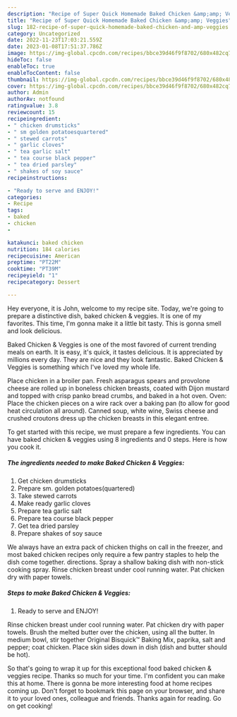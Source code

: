 ```yaml
---
description: "Recipe of Super Quick Homemade Baked Chicken &amp;amp; Veggies"
title: "Recipe of Super Quick Homemade Baked Chicken &amp;amp; Veggies"
slug: 182-recipe-of-super-quick-homemade-baked-chicken-and-amp-veggies
category: Uncategorized
date: 2022-11-23T17:03:21.559Z
date: 2023-01-08T17:51:37.786Z
image: https://img-global.cpcdn.com/recipes/bbce39d46f9f8702/680x482cq70/baked-chicken-veggies-recipe-main-photo.jpg
hideToc: false
enableToc: true
enableTocContent: false
thumbnail: https://img-global.cpcdn.com/recipes/bbce39d46f9f8702/680x482cq70/baked-chicken-veggies-recipe-main-photo.jpg
cover: https://img-global.cpcdn.com/recipes/bbce39d46f9f8702/680x482cq70/baked-chicken-veggies-recipe-main-photo.jpg
author: Admin
authorAv: notfound
ratingvalue: 3.8
reviewcount: 15
recipeingredient:
- " chicken drumsticks"
- " sm golden potatoesquartered"
- " stewed carrots"
- " garlic cloves"
- " tea garlic salt"
- " tea course black pepper"
- " tea dried parsley"
- " shakes of soy sauce"
recipeinstructions:

- "Ready to serve and ENJOY!"
categories:
- Recipe
tags:
- baked
- chicken
- 

katakunci: baked chicken  
nutrition: 184 calories
recipecuisine: American
preptime: "PT22M"
cooktime: "PT39M"
recipeyield: "1"
recipecategory: Dessert

---
```



Hey everyone, it is John, welcome to my recipe site. Today, we're going to prepare a distinctive dish, baked chicken &amp; veggies. It is one of my favorites. This time, I'm gonna make it a little bit tasty. This is gonna smell and look delicious.

Baked Chicken &amp; Veggies is one of the most favored of current trending meals on earth. It is easy, it's quick, it tastes delicious. It is appreciated by millions every day. They are nice and they look fantastic. Baked Chicken &amp; Veggies is something which I've loved my whole life.

Place chicken in a broiler pan. Fresh asparagus spears and provolone cheese are rolled up in boneless chicken breasts, coated with Dijon mustard and topped with crisp panko bread crumbs, and baked in a hot oven. Oven: Place the chicken pieces on a wire rack over a baking pan (to allow for good heat circulation all around). Canned soup, white wine, Swiss cheese and crushed croutons dress up the chicken breasts in this elegant entree.


To get started with this recipe, we must prepare a few ingredients. You can have baked chicken &amp; veggies using 8 ingredients and 0 steps. Here is how you cook it.

<!--inarticleads1-->

##### The ingredients needed to make Baked Chicken &amp; Veggies:

1. Get  chicken drumsticks
1. Prepare  sm. golden potatoes(quartered)
1. Take  stewed carrots
1. Make ready  garlic cloves
1. Prepare  tea garlic salt
1. Prepare  tea course black pepper
1. Get  tea dried parsley
1. Prepare  shakes of soy sauce


We always have an extra pack of chicken thighs on call in the freezer, and most baked chicken recipes only require a few pantry staples to help the dish come together. directions. Spray a shallow baking dish with non-stick cooking spray. Rinse chicken breast under cool running water. Pat chicken dry with paper towels. 

<!--inarticleads2-->

##### Steps to make Baked Chicken &amp; Veggies:


1. Ready to serve and ENJOY!

Rinse chicken breast under cool running water. Pat chicken dry with paper towels. Brush the melted butter over the chicken, using all the butter. In medium bowl, stir together Original Bisquick™ Baking Mix, paprika, salt and pepper; coat chicken. Place skin sides down in dish (dish and butter should be hot). 

So that's going to wrap it up for this exceptional food baked chicken &amp; veggies recipe. Thanks so much for your time. I'm confident you can make this at home. There is gonna be more interesting food at home recipes coming up. Don't forget to bookmark this page on your browser, and share it to your loved ones, colleague and friends. Thanks again for reading. Go on get cooking!
